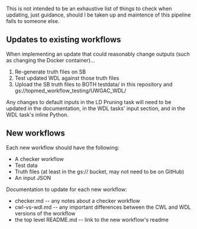 This is not intended to be an exhaustive list of things to check when updating, just guidance, should I be taken up and maintence of this pipeline falls to someone else.

## Updates to existing workflows
When implementing an update that could reasonably change outputs (such as changing the Docker container)...
1. Re-generate truth files on SB
2. Test updated WDL against those truth files
3. Upload the SB truth files to BOTH testdata/ in this repository and gs://topmed_workflow_testing/UWGAC_WDL/

Any changes to default inputs in the LD Pruning task will need to be updated in the documentation, in the WDL tasks' input section, and in the WDL task's inline Python.

## New workflows
Each new workflow should have the following:
* A checker workflow 
* Test data
* Truth files (at least in the gs:// bucket, may not need to be on GitHub)
* An input JSON

Documentation to update for each new workflow:
* checker.md -- any notes about a checker workflow
* cwl-vs-wdl.md -- any important differences between the CWL and WDL versions of the workflow
* the top level README.md -- link to the new workflow's readme